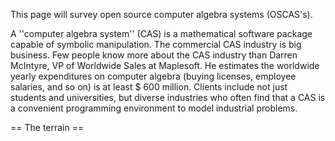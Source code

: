 This page will survey open source computer algebra systems (OSCAS's).


A ''computer algebra system'' (CAS) is a mathematical software package capable of symbolic manipulation. 
The commercial CAS industry is big business. Few people know more about the CAS industry than
Darren McIntyre, VP of Worldwide Sales at Maplesoft. He estimates the worldwide yearly expenditures on
computer algebra (buying licenses, employee salaries, and so on) is at least $ 600 million. Clients include not just students and universities, but diverse industries who often find that a CAS is a
convenient programming environment to model industrial problems.


== The terrain ==
